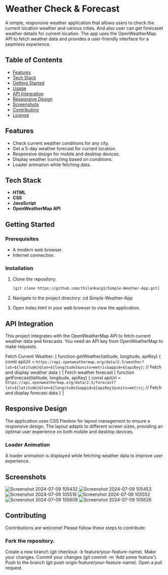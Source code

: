 # Weather Check & Forecast

A simple, responsive weather application that allows users to check the current location weather and various cities. And also user can get forecaset weather details for current location. 
The app uses the OpenWeatherMap API to fetch weather data and provides a user-friendly interface for a seamless experience.

## Table of Contents

- [Features](#features)
- [Tech Stack](#tech-stack)
- [Getting Started](#getting-started)
- [Usage](#usage)
- [API Integration](#api-integration)
- [Responsive Design](#responsive-design)
- [Screenshots](#screenshots)
- [Contributing](#contributing)
- [License](#license)

## Features

- Check current weather conditions for any city.
- Get a 5-day weather forecast for current location.
- Responsive design for mobile and desktop devices.
- Display weather icons/img based on conditions.
- Loader animation while fetching data.

## Tech Stack

- **HTML**
- **CSS**
- **JavaScript**
- **OpenWeatherMap API**

## Getting Started

### Prerequisites

- A modern web browser.
- Internet connection.

### Installation

1. Clone the repository:
   ```bash
   [git clone https://github.com/thilankacg1/Simple-Weather-App.git]

2. Navigate to the project directory:
    cd Simple-Weather-App
   
4. Open index.html in your web browser to view the application.

## API Integration
This project integrates with the OpenWeatherMap API to fetch current weather data and forecasts. You need an API key from OpenWeatherMap to make requests.

Fetch Current Weather:
[ function getWeather(latitude, longitude, apiKey) {
  const apiUrl = `https://api.openweathermap.org/data/2.5/weather?lat=${latitude}&lon=${longitude}&units=metric&appid=${apiKey}`;
  // Fetch and display weather data
} ]
Fetch weather forecast
[
function getForecast(latitude, longitude, apiKey) {
  const apiUrl = `https://api.openweathermap.org/data/2.5/forecast?lat=${latitude}&lon=${longitude}&appid=${apiKey}&units=metric`;
  // Fetch and display forecast data
}
]

## Responsive Design
The application uses CSS Flexbox for layout management to ensure a responsive design. The layout adapts to different screen sizes, providing an optimal user experience on both mobile and desktop devices.

### Loader Animation
A loader animation is displayed while fetching weather data to improve user experience.

## Screenshots

![Screenshot 2024-07-09 105432](https://github.com/thilankacg1/Simple-Weather-App/assets/25998139/35f40d4d-aa4c-463c-b998-e87fed68775e)
![Screenshot 2024-07-09 105453](https://github.com/thilankacg1/Simple-Weather-App/assets/25998139/ade6a89a-4519-499b-a6b2-6782fc3682fb)
![Screenshot 2024-07-09 105516](https://github.com/thilankacg1/Simple-Weather-App/assets/25998139/14e688cf-64fc-40f5-afc0-168249c18397)
![Screenshot 2024-07-09 105552](https://github.com/thilankacg1/Simple-Weather-App/assets/25998139/efe9a757-cbd9-4816-9e1d-2d468f42074e)
![Screenshot 2024-07-09 105609](https://github.com/thilankacg1/Simple-Weather-App/assets/25998139/0b8c2372-5758-40ce-b412-04044a42cfe9)
![Screenshot 2024-07-09 105626](https://github.com/thilankacg1/Simple-Weather-App/assets/25998139/136f0e86-7f14-471e-903c-4244f094d825)


## Contributing
Contributions are welcome! Please follow these steps to contribute:

### Fork the repository.
Create a new branch (git checkout -b feature/your-feature-name).
Make your changes.
Commit your changes (git commit -m 'Add some feature').
Push to the branch (git push origin feature/your-feature-name).
Open a pull request.

